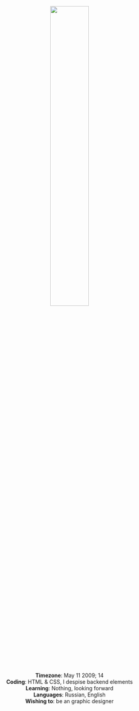 <p align="center" width="100%">
    <img width="45%" src="https://github.com/bjuonday/bjuonday/assets/113231787/8cb2f705-8183-4602-a8db-70cd1f500111"><br>
    <b>Timezone</b>: May 11 2009; 14<br>
    <b>Coding</b>: HTML & CSS, I despise backend elements<br>
    <b>Learning</b>: Nothing, looking forward<br>
    <b>Languages</b>: Russian, English<br>
    <b>Wishing to</b>: be an graphic designer
</p>
